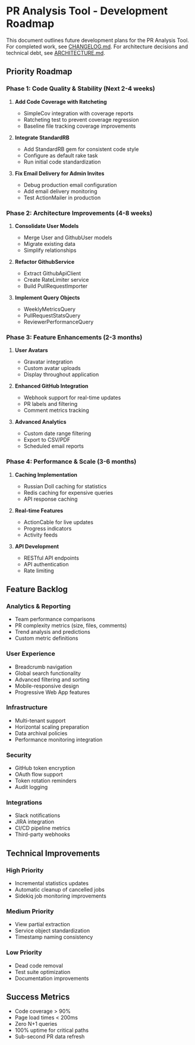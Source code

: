 # PR Analysis Tool - Development Roadmap

This document outlines future development plans for the PR Analysis Tool. For completed work, see [CHANGELOG.md](CHANGELOG.md). For architecture decisions and technical debt, see [ARCHITECTURE.md](ARCHITECTURE.md).

## Priority Roadmap

### Phase 1: Code Quality & Stability (Next 2-4 weeks)

1. **Add Code Coverage with Ratcheting**
   - SimpleCov integration with coverage reports
   - Ratcheting test to prevent coverage regression
   - Baseline file tracking coverage improvements

2. **Integrate StandardRB**
   - Add StandardRB gem for consistent code style
   - Configure as default rake task
   - Run initial code standardization

3. **Fix Email Delivery for Admin Invites**
   - Debug production email configuration
   - Add email delivery monitoring
   - Test ActionMailer in production

### Phase 2: Architecture Improvements (4-8 weeks)

1. **Consolidate User Models**
   - Merge User and GithubUser models
   - Migrate existing data
   - Simplify relationships

2. **Refactor GithubService**
   - Extract GithubApiClient
   - Create RateLimiter service
   - Build PullRequestImporter

3. **Implement Query Objects**
   - WeeklyMetricsQuery
   - PullRequestStatsQuery
   - ReviewerPerformanceQuery

### Phase 3: Feature Enhancements (2-3 months)

1. **User Avatars**
   - Gravatar integration
   - Custom avatar uploads
   - Display throughout application

2. **Enhanced GitHub Integration**
   - Webhook support for real-time updates
   - PR labels and filtering
   - Comment metrics tracking

3. **Advanced Analytics**
   - Custom date range filtering
   - Export to CSV/PDF
   - Scheduled email reports

### Phase 4: Performance & Scale (3-6 months)

1. **Caching Implementation**
   - Russian Doll caching for statistics
   - Redis caching for expensive queries
   - API response caching

2. **Real-time Features**
   - ActionCable for live updates
   - Progress indicators
   - Activity feeds

3. **API Development**
   - RESTful API endpoints
   - API authentication
   - Rate limiting

## Feature Backlog

### Analytics & Reporting
- Team performance comparisons
- PR complexity metrics (size, files, comments)
- Trend analysis and predictions
- Custom metric definitions

### User Experience
- Breadcrumb navigation
- Global search functionality
- Advanced filtering and sorting
- Mobile-responsive design
- Progressive Web App features

### Infrastructure
- Multi-tenant support
- Horizontal scaling preparation
- Data archival policies
- Performance monitoring integration

### Security
- GitHub token encryption
- OAuth flow support
- Token rotation reminders
- Audit logging

### Integrations
- Slack notifications
- JIRA integration
- CI/CD pipeline metrics
- Third-party webhooks

## Technical Improvements

### High Priority
- Incremental statistics updates
- Automatic cleanup of cancelled jobs
- Sidekiq job monitoring improvements

### Medium Priority
- View partial extraction
- Service object standardization
- Timestamp naming consistency

### Low Priority
- Dead code removal
- Test suite optimization
- Documentation improvements

## Success Metrics

- Code coverage > 90%
- Page load times < 200ms
- Zero N+1 queries
- 100% uptime for critical paths
- Sub-second PR data refresh